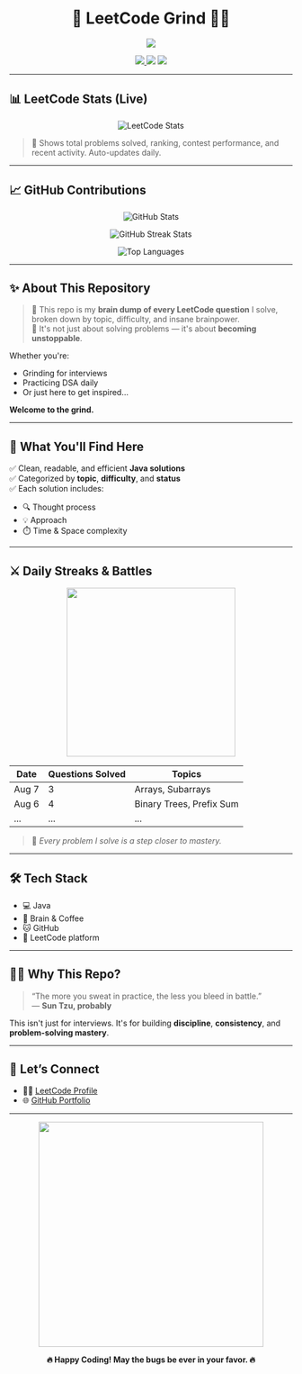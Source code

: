 <h1 align="center">🚀 LeetCode Grind 🧠💥</h1>

<p align="center">
  <img src="https://readme-typing-svg.demolab.com/?lines=Level+Up+Every+Day!;Code,+Debug,+Repeat.;Solving+LeetCode+like+a+Boss!&center=true&width=500&height=45">
</p>

<p align="center">
  <a href="https://leetcode.com/SHIKHAR_SHAURYA/" target="_blank">
    <img src="https://img.shields.io/badge/LeetCode-Profile-orange?style=for-the-badge&logo=leetcode">
  </a>
  <img src="https://img.shields.io/badge/Language-Java-informational?style=for-the-badge&logo=java">
  <img src="https://img.shields.io/badge/Commitment-100%25🔥-brightgreen?style=for-the-badge">
</p>

---

## 📊 LeetCode Stats (Live)

<p align="center">
  <img src="https://leetcard.jacoblin.cool/SHIKHAR_SHAURYA?theme=dark&font=Consolas&ext=activity" alt="LeetCode Stats">
</p>

> 🧠 Shows total problems solved, ranking, contest performance, and recent activity. Auto-updates daily.

---

## 📈 GitHub Contributions

<p align="center">
  <img src="https://github-readme-stats.vercel.app/api?username=ShauryaRajput2005&show_icons=true&theme=default" alt="GitHub Stats" />
</p>

<p align="center">
  <img src="https://github-readme-streak-stats.herokuapp.com?user=ShauryaRajput2005&theme=default&hide_border=false" alt="GitHub Streak Stats" />
</p>

<p align="center">
  <img src="https://github-readme-stats.vercel.app/api/top-langs/?username=ShauryaRajput2005&layout=compact" alt="Top Languages" />
</p>

---

## ✨ About This Repository

> 🧠 This repo is my **brain dump of every LeetCode question** I solve, broken down by topic, difficulty, and insane brainpower.  
> 💪 It's not just about solving problems — it's about **becoming unstoppable**.

Whether you're:
- Grinding for interviews
- Practicing DSA daily
- Or just here to get inspired…

**Welcome to the grind.**

---

## 🧩 What You'll Find Here

✅ Clean, readable, and efficient **Java solutions**  
✅ Categorized by **topic**, **difficulty**, and **status**  
✅ Each solution includes:
- 🔍 Thought process
- 💡 Approach
- ⏱️ Time & Space complexity

---

## ⚔️ Daily Streaks & Battles

<p align="center">
  <img src="https://media.giphy.com/media/v1.Y2lkPTc5MGI3NjExaXIxZTVyZnAyZnlvbzFlYjB2bWI2NmpibnI4eDkwODNkZnUyM3JndyZlcD12MV9naWZzX3NlYXJjaCZjdD1n/26gsgIkXW0U9O9Udy/giphy.gif" width="300" />
</p>

| Date  | Questions Solved | Topics                   |
|-------|------------------|--------------------------|
| Aug 7 | 3                | Arrays, Subarrays        |
| Aug 6 | 4                | Binary Trees, Prefix Sum |
| ...   | ...              | ...                      |

> 🧨 *Every problem I solve is a step closer to mastery.*

---

## 🛠️ Tech Stack

- 💻 Java
- 🧠 Brain & Coffee
- 🐱 GitHub
- 🧠 LeetCode platform

---

## 🧙‍♂️ Why This Repo?

> “The more you sweat in practice, the less you bleed in battle.”  
> — **Sun Tzu, probably**

This isn't just for interviews. It's for building **discipline**, **consistency**, and **problem-solving mastery**.

---

## 🚀 Let’s Connect

- 👨‍💻 [LeetCode Profile](https://leetcode.com/SHIKHAR_SHAURYA/)
- 🌐 [GitHub Portfolio](https://github.com/ShauryaRajput2005)

---

<p align="center">
  <img src="https://media.giphy.com/media/xUPGcguWZHRC2HyBRS/giphy.gif" width="400"/>
</p>

<p align="center">
  <strong>🔥 Happy Coding! May the bugs be ever in your favor. 🔥</strong>
</p>
